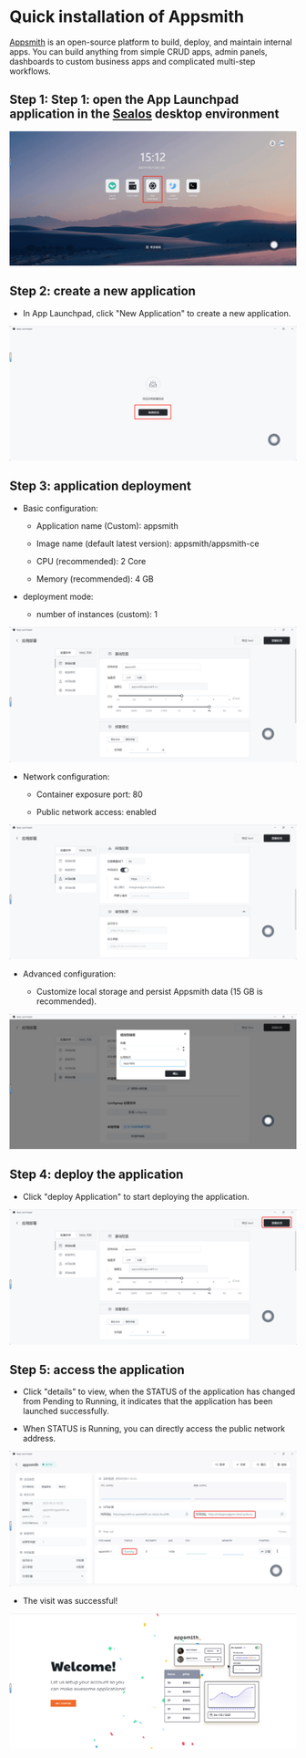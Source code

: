 # Quick installation of Appsmith

[Appsmith](https://github.com/appsmithorg/appsmith) is an open-source platform to build, deploy, and maintain internal
apps. You can build anything from simple CRUD apps, admin panels, dashboards to custom business apps and complicated
multi-step workflows.

## Step 1: Step 1: open the App Launchpad application in the [Sealos](https://cloud.sealos.io) desktop environment

![](../images/appsmith-1.png)

## Step 2: create a new application

- In App Launchpad, click "New Application" to create a new application.

![](../images/appsmith-2.png)

## Step 3: application deployment

- Basic configuration:

    - Application name (Custom): appsmith

    - Image name (default latest version): appsmith/appsmith-ce

    - CPU (recommended): 2 Core

    - Memory (recommended): 4 GB

- deployment mode:

    - number of instances (custom): 1

![](../images/appsmith-3.png)

- Network configuration:

    - Container exposure port: 80

    - Public network access: enabled

![](../images/appsmith-4.png)

- Advanced configuration:

    - Customize local storage and persist Appsmith data (15 GB is recommended).

![](../images/appsmith-5.png)

## Step 4: deploy the application

- Click "deploy Application" to start deploying the application.

![](../images/appsmith-6.png)

## Step 5: access the application

- Click "details" to view, when the STATUS of the application has changed from Pending to Running, it indicates that the
  application has been launched successfully.

- When STATUS is Running, you can directly access the public network address.

![](../images/appsmith-7.png)

- The visit was successful!

![](../images/appsmith-8.png)



